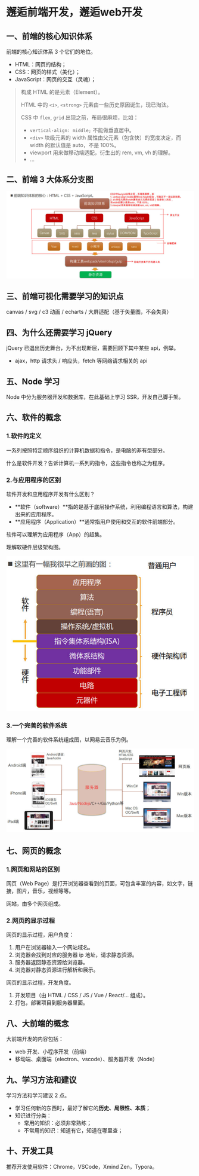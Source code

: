 # 邂逅前端开发，邂逅web开发

## 一、前端的核心知识体系

前端的核心知识体系 3 个它们的地位。

- HTML：网页的结构；
- CSS：网页的样式（美化）；
- JavaScript：网页的交互（灵魂）；

> 构成 HTML 的是元素（Element）。
>
> HTML 中的 `<i>`, `<strong>` 元素由一些历史原因诞生，现已淘汰。
>
> CSS 中 `flex`, `grid` 出现之前，布局很麻烦，比如：
>
> - `vertical-align: middle;` 不能做垂直居中。
> - `<div>` 块级元素的 width 属性由父元素（包含快）的宽度决定，而 width 的默认值是 auto，不是 100%。
> - viewport 用来做移动端适配，衍生出的 rem, vm, vh 的理解。
> - ...

## 二、前端 3 大体系分支图

![前端三大体系分支图](NodeAssets/前端三大体系分支图.jpg)

## 三、前端可视化需要学习的知识点

canvas / svg / c3 动画 / echarts / 大屏适配（基于矢量图，不会失真）

## 四、为什么还需要学习 jQuery

jQuery 已退出历史舞台，为不出现断层，需要回顾下其中某些 api，例举。

- ajax，http 请求头 / 响应头，fetch 等网络请求相关的 api

## 五、Node 学习

Node 中分为服务器开发和数据库，在此基础上学习 SSR，开发自己脚手架。

## 六、软件的概念

### 1.软件的定义

一系列按照特定顺序组织的计算机数据和指令，是电脑的非有型部分。

什么是软件开发？告诉计算机一系列的指令，这些指令也称之为程序。

### 2.与应用程序的区别

软件开发和应用程序开发有什么区别？

- **软件（software）**指的是基于底层操作系统，利用编程语言和算法，构建出来的应用程序。
- **应用程序（Application）**通常指用户使用和交互的软件前端部分。

软件可以理解为应用程序（App）的超集。

理解软硬件层级架构图。

![软件和应用程序的区别](NodeAssets/软件和应用程序的区别.jpg)

### 3.一个完善的软件系统

理解一个完善的软件系统组成图，以网易云音乐为例。

![一个完善的软件系统](NodeAssets/一个完善的软件系统.jpg)

## 七、网页的概念

### 1.网页和网站的区别

网页（Web Page）是打开浏览器查看到的页面，可包含丰富的内容，如文字，链接，图片，音乐，视频等等。

网站，由多个网页组成。

### 2.网页的显示过程

网页的显示过程，用户角度：

1. 用户在浏览器输入一个网站域名。
2. 浏览器会找到对应的服务器 ip 地址，请求静态资源。
3. 服务器返回静态资源给浏览器。
4. 浏览器对静态资源进行解析和展示。

网页的显示过程，开发角度。

1. 开发项目（由 HTML / CSS / JS / Vue / React/... 组成）。
2. 打包，部署项目到服务器里面。

## 八、大前端的概念

大前端开发的内容包括：

- web 开发、小程序开发（前端）
- 移动端、桌面端（electron、vscode）、服务器开发（Node）

## 九、学习方法和建议

学习方法和学习建议 2 点。

- 学习任何新的东西时，最好了解它的**历史、局限性、本质**；
- 知识进行分类：
  - 常用的知识：必须非常熟练；
  - 不常用的知识：知道有它，知道在哪里查；

## 十、开发工具

推荐开发使用软件：Chrome，VSCode，Xmind Zen，Typora。
